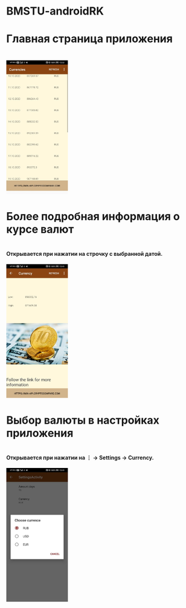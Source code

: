 # BMSTU-androidRK

# Главная страница приложения <h1>
  ![Main Page of Application](https://github.com/LysenkoAnastasia/BMSTU-androidRK/blob/alena_branch/MainPage.jpg)

# Более подробная информация о курсе валют <h1>
  #### Открывается при нажатии на строчку с выбранной датой.
  ![Second Page of Application](https://github.com/LysenkoAnastasia/BMSTU-androidRK/blob/alena_branch/DatePage.jpg)
  
 
# Выбор валюты в настройках приложения <h1>
  #### Открывается при нажатии на ⋮ -> Settings -> Currency.
  ![Currency Settings](https://github.com/LysenkoAnastasia/BMSTU-androidRK/blob/alena_branch/Setting.jpg)
